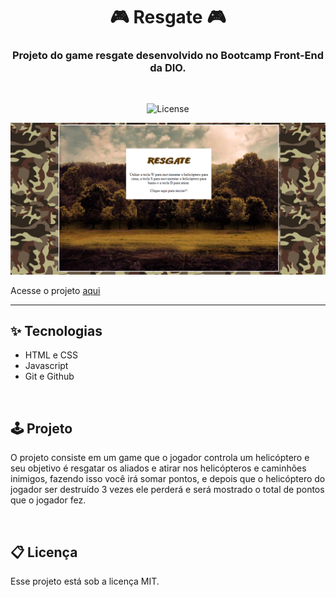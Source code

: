<h1 align="center">🎮 Resgate 🎮</h1>

<h3 align="center">Projeto do game resgate desenvolvido no Bootcamp Front-End da DIO.</h3>

<br>

<p align="center">
  <img alt="License" src="https://img.shields.io/static/v1?label=license&message=MIT&color=49AA26&labelColor=000000">
</p>

<p align="center">
    <img src=".github/preview.png" alt="Interface inicial do jogo Resgate">
</p>

Acesse o projeto [aqui](https://fel1324.github.io/Game-Resgate/)

---

## ✨ Tecnologias

* HTML e CSS
* Javascript
* Git e Github

<br>

## 🕹️ Projeto

O projeto consiste em um game que o jogador controla um helicóptero e seu objetivo é resgatar os aliados e atirar nos helicópteros e caminhões inimigos, fazendo isso você irá somar pontos, e depois que o helicóptero do jogador ser destruído 3 vezes ele perderá e será mostrado o total de pontos que o jogador fez.

<br>

## 📋 Licença

Esse projeto está sob a licença MIT.
